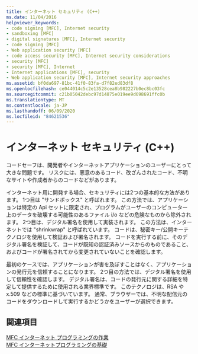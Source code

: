 ```yaml
---
title: インターネット セキュリティ (C++)
ms.date: 11/04/2016
helpviewer_keywords:
- code signing [MFC], Internet security
- sandboxing [MFC]
- digital signatures [MFC], Internet security
- code signing [MFC]
- Web application security [MFC]
- code access security [MFC], Internet security considerations
- security [MFC]
- security [MFC], Internet
- Internet applications [MFC], security
- Web application security [MFC], Internet security approaches
ms.assetid: bf0da697-81bc-41f0-83fa-d7f82ed83df8
ms.openlocfilehash: ce044014c5c2e13528cea8b982227b0ec8bc03fc
ms.sourcegitcommit: c21b05042debc97d14875e019ee9d698691ffc0b
ms.translationtype: MT
ms.contentlocale: ja-JP
ms.lasthandoff: 06/09/2020
ms.locfileid: "84621536"
---
```

# <a name="internet-security-c"></a>インターネット セキュリティ (C++)

コードセーフは、開発者やインターネットアプリケーションのユーザーにとって大きな問題です。 リスクには、悪意のあるコード、改ざんされたコード、不明なサイトや作成者からのコードなどがあります。

インターネット用に開発する場合、セキュリティには2つの基本的な方法があります。 1つ目は "サンドボックス" と呼ばれます。 この方法では、アプリケーションは特定の Api セットに限定され、プログラムがユーザーのコンピューター上のデータを破壊する可能性のあるファイル i/o などの危険なものから除外されます。 2つ目は、デジタル署名を使用して実装されます。 この方法は、インターネットでは "shrinkwrap" と呼ばれています。 コードは、秘密キー/公開キーテクノロジを使用して検証および署名されます。 コードを実行する前に、そのデジタル署名を検証して、コードが既知の認証済みソースからのものであること、およびコードが署名されてから変更されていないことを確認します。

最初のケースでは、アプリケーションが害を及ぼすことはなく、アプリケーションの発行元を信頼することになります。 2つ目の方法では、デジタル署名を使用して信頼性を確認します。 デジタル署名は、コードの発行元に関する詳細を特定して提供するために使用される業界標準です。 このテクノロジは、RSA や x.509 などの標準に基づいています。 通常、ブラウザーでは、不明な配信元のコードをダウンロードして実行するかどうかをユーザーが選択できます。

## <a name="see-also"></a>関連項目

[MFC インターネット プログラミングの作業](mfc-internet-programming-tasks.md)<br/>
[MFC インターネットプログラミングの基礎](mfc-internet-programming-basics.md)
